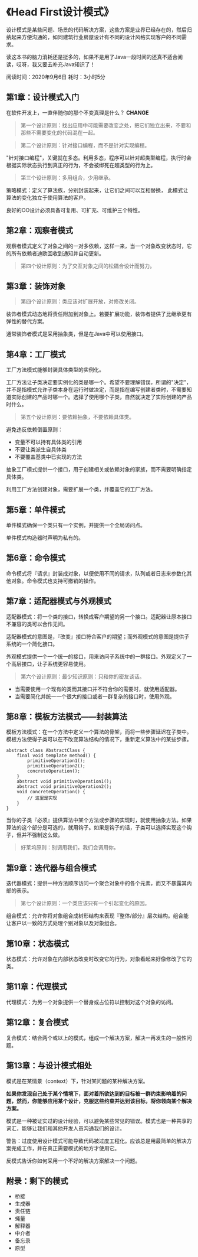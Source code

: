 

# 《Head First设计模式》

设计模式是某些问题、场景的代码解决方案，这些方案是业界已经存在的，然后归纳起来方便沟通的，如同建筑行业房屋设计有不同的设计风格实现客户的不同需求。

读这本书的脑力消耗还是挺多的，如果不是用了Java一段时间的还真不适合阅读，哎呀，我又要去补充Java知识了！

阅读时间：2020年9月6日 耗时：3小时5分

## 第1章：设计模式入门

在软件开发上，一直伴随你的那个不变真理是什么？ **CHANGE**

> 第一个设计原则：找出应用中可能需要改变之处，把它们独立出来，不要和那些不需要变化的代码混在一起。

> 第二个设计原则：针对接口编程，而不是针对实现编程。

"针对接口编程"，关键就在多态。利用多态，程序可以针对超类型编程，执行时会根据实际状态执行到真正的行为，不会被绑死在超类型的行为上。

>第三个设计原则：多用组合，少用继承。

策略模式：定义了算法族，分别封装起来，让它们之间可以互相替换， 此模式让算法的变化独立于使用算法的客户。

良好的OO设计必须具备可复用、可扩充、可维护三个特性。

## 第2章：观察者模式

观察者模式定义了对象之间的一对多依赖，这样一来，当一个对象改变状态时，它的所有依赖者迪欧回收到通知并自动更新。

> 第四个设计原则：为了交互对象之间的松耦合设计而努力。

## 第3章：装饰对象

> 第四个设计原则：类应该对扩展开放，对修改关闭。

装饰者模式动态地将责任附加到对象上。若要扩展功能，装饰者提供了比继承更有弹性的替代方案。

通常装饰者模式是采用抽象类，但是在Java中可以使用接口。

## 第4章：工厂模式

工厂方法模式能够封装具体类型的实例化。

工厂方法让子类决定要实例化的类是哪一个。希望不要理解错误，所谓的"决定"，并不是指模式允许子类本身在运行时做决定，而是指在编写创建者类时，不需要知道实际创建的产品时哪一个。选择了使用哪个子类，自然就决定了实际创建的产品时什么。

> 第五个设计原则：要依赖抽象，不要依赖具体类。

避免违反依赖倒置原则：

* 变量不可以持有具体类的引用
* 不要让类派生自具体类
* 不要覆盖基类中已实现的方法

抽象工厂模式提供一个接口，用于创建相关或依赖对象的家族，而不需要明确指定具体类。

利用工厂方法创建对象，需要扩展一个类，并覆盖它的工厂方法。

## 第5章：单件模式

单件模式确保一个类只有一个实例，并提供一个全局访问点。

单件模式构造器时声明为私有的。

## 第6章：命令模式

命令模式将『请求』封装成对象，以便使用不同的请求，队列或者日志来参数化其他对象。命令模式也支持可撤销的操作。

## 第7章：适配器模式与外观模式

适配器模式：将一个类的接口，转换成客户期望的另一个接口。适配器让原本接口不兼容的类可以合作无间。

适配器模式的意图是，『改变』接口符合客户的期望；而外观模式的意图是提供子系统的一个简化接口。

外观模式提供一个一个统一的接口，用来访问子系统中的一群接口。外观定义了一个高层接口，让子系统更容易使用。

> 第六个设计原则：最少知识原则：只和你的密友谈话。

* 当需要使用一个现有的类而其接口并不符合你的需要时，就使用适配器。
* 当需要简化并统一一个很大的接口或者一群复杂的接口时，使用外观。

## 第8章：模板方法模式——封装算法

  模板方法模式：在一个方法中定义一个算法的骨架，而将一些步骤延迟在子类中。模板方法使得子类可以在不改变算法结构的情况下，重新定义算法中的某些步骤。

```
abstract class AbstractClass {
	final void template method() {
		primitiveOperation1();
		primitiveOperation2();
		concreteOperation();
	}
	abstract void primitiveOperation1();
	abstract void primitiveOperation2();
	void concreteOperation() {
		// 这里是实现
	}
}
```

当你的子类『必须』提供算法中某个方法或步骤的实现时，就使用抽象方法。如果算法的这个部分是可选的，就用钩子。如果是钩子的话，子类可以选择实现这个钩子，但并不强制这么做。

> 好莱坞原则：别调用我们，我们会调用你。

## 第9章：迭代器与组合模式

迭代器模式：提供一种方法顺序访问一个聚合对象中的各个元素，而又不暴露其内部的表示。

> 第七个设计原则：一个类应该只有一个引起变化的原因。

组合模式：允许你将对象组合成树形结构来表现『整体/部分』层次结构。组合能让客户以一致的方式处理个别对象以及对象组合。

## 第10章：状态模式

状态模式：允许对象在内部状态改变时改变它的行为，对象看起来好像修改了它的类。

## 第11章：代理模式

代理模式：为另一个对象提供一个替身或占位符以控制对这个对象的访问。

## 第12章：复合模式

复合模式：结合两个或以上的模式，组成一个解决方案，解决一再发生的一般性问题。

## 第13章：与设计模式相处

模式是在某情景（context）下，针对某问题的某种解决方案。

**如果你发现自己处于某个情境下，面对着所欲达到的目标被一群约束影响着的问题，然而，你能够应用某个设计，克服这些约束并达到该目标，将你领向某个解决方案。**

模式是一种被证实过的设计经验，可以避免某些常见的错误。模式也是一种共享的词汇，能够让我们和其他开发人员沟通我们的设计。

警告：过度使用设计模式可能导致代码被过度工程化。应该总是用最简单的解决方案完成工作，并在真正需要模式的地方才使用它。

反模式告诉你如何采用一个不好的解决方案解决一个问题。

## 附录：剩下的模式

* 桥接
* 生成器
* 责任链
* 蝇量
* 解释器
* 中介者
* 备忘录
* 原型







